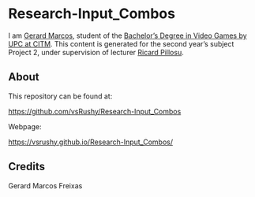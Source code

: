 # Research-Input_Combos

I am <a href="https://www.linkedin.com/in/gerard-marcos-freixas-0a9284158"/>Gerard Marcos</a>, student of the
<a href="https://www.citm.upc.edu/ing/estudis/graus-videojocs"/>Bachelor’s Degree in
Video Games by UPC at CITM</a>. This content is generated for the second year’s
subject Project 2, under supervision of lecturer
<a href="https://es.linkedin.com/in/ricardpillosu"/>Ricard Pillosu</a>.

## About

This repository can be found at:

https://github.com/vsRushy/Research-Input_Combos

Webpage:

https://vsrushy.github.io/Research-Input_Combos/

## Credits

Gerard Marcos Freixas
